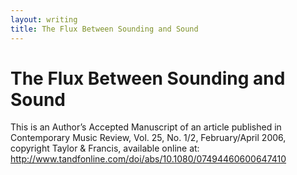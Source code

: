 ```yaml
---
layout: writing
title: The Flux Between Sounding and Sound
---
```


# The Flux Between Sounding and Sound

This is an Author’s Accepted Manuscript of an article published in Contemporary Music Review, Vol. 25, No. 1/2, February/April 2006, copyright Taylor & Francis, available online at: http://www.tandfonline.com/doi/abs/10.1080/07494460600647410
